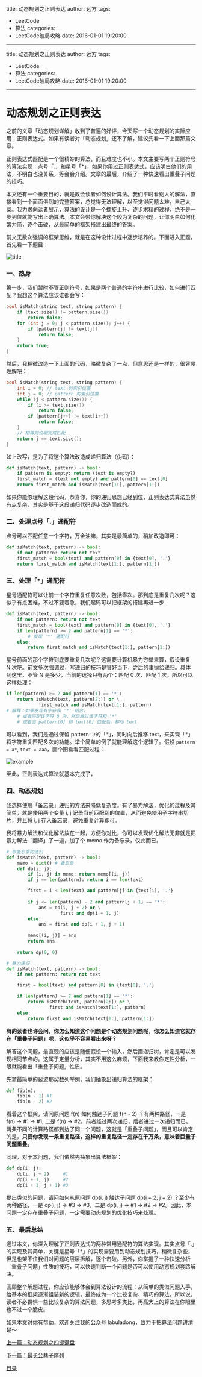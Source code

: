 title: 动态规划之正则表达
author: 远方
tags:
  - LeetCode
  - 算法
categories:
  - LeetCode破局攻略
date: 2016-01-01 19:20:00
---
title: 动态规划之正则表达
author: 远方
tags:
  - LeetCode
  - 算法
categories:
  - LeetCode破局攻略
date: 2016-01-01 19:20:00
---
# 动态规划之正则表达

之前的文章「动态规划详解」收到了普遍的好评，今天写一个动态规划的实际应用：正则表达式。如果有读者对「动态规划」还不了解，建议先看一下上面那篇文章。

正则表达式匹配是一个很精妙的算法，而且难度也不小。本文主要写两个正则符号的算法实现：点号「.」和星号「*」，如果你用过正则表达式，应该明白他们的用法，不明白也没关系，等会会介绍。文章的最后，介绍了一种快速看出重叠子问题的技巧。

本文还有一个重要目的，就是教会读者如何设计算法。我们平时看别人的解法，直接看到一个面面俱到的完整答案，总觉得无法理解，以至觉得问题太难，自己太菜。我力求向读者展示，算法的设计是一个螺旋上升、逐步求精的过程，绝不是一步到位就能写出正确算法。本文会带你解决这个较为复杂的问题，让你明白如何化繁为简，逐个击破，从最简单的框架搭建出最终的答案。

前文无数次强调的框架思维，就是在这种设计过程中逐步培养的。下面进入正题，首先看一下题目：

![title](images/LeetCode破局攻略/%E6%AD%A3%E5%88%99/title.png)

### 一、热身

第一步，我们暂时不管正则符号，如果是两个普通的字符串进行比较，如何进行匹配？我想这个算法应该谁都会写：

```cpp
bool isMatch(string text, string pattern) {
    if (text.size() != pattern.size()) 
        return false;
    for (int j = 0; j < pattern.size(); j++) {
        if (pattern[j] != text[j])
            return false;
    }
    return true;
}
```

然后，我稍微改造一下上面的代码，略微复杂了一点，但意思还是一样的，很容易理解吧：

```cpp
bool isMatch(string text, string pattern) {
    int i = 0; // text 的索引位置
    int j = 0; // pattern 的索引位置
    while (j < pattern.size()) {
        if (i >= text.size()) 
            return false;
        if (pattern[j++] != text[i++])
            return false;
    }
    // 相等则说明完成匹配
    return j == text.size();
}
```

如上改写，是为了将这个算法改造成递归算法（伪码）：

```python
def isMatch(text, pattern) -> bool:
    if pattern is empty: return (text is empty?)
    first_match = (text not empty) and pattern[0] == text[0]
    return first_match and isMatch(text[1:], pattern[1:])
```

如果你能够理解这段代码，恭喜你，你的递归思想已经到位，正则表达式算法虽然有点复杂，其实是基于这段递归代码逐步改造而成的。

### 二、处理点号「.」通配符

点号可以匹配任意一个字符，万金油嘛，其实是最简单的，稍加改造即可：

```python
def isMatch(text, pattern) -> bool:
    if not pattern: return not text
    first_match = bool(text) and pattern[0] in {text[0], '.'}
    return first_match and isMatch(text[1:], pattern[1:])
```

### 三、处理「*」通配符

星号通配符可以让前一个字符重复任意次数，包括零次。那到底是重复几次呢？这似乎有点困难，不过不要着急，我们起码可以把框架的搭建再进一步：

```python
def isMatch(text, pattern) -> bool:
    if not pattern: return not text
    first_match = bool(text) and pattern[0] in {text[0], '.'}
    if len(pattern) >= 2 and pattern[1] == '*':
        # 发现 '*' 通配符
    else:
        return first_match and isMatch(text[1:], pattern[1:])
```

星号前面的那个字符到底要重复几次呢？这需要计算机暴力穷举来算，假设重复 N 次吧。前文多次强调过，写递归的技巧是管好当下，之后的事抛给递归。具体到这里，不管 N 是多少，当前的选择只有两个：匹配 0 次、匹配 1 次。所以可以这样处理：

```py
if len(pattern) >= 2 and pattern[1] == '*':
    return isMatch(text, pattern[2:]) or \
            first_match and isMatch(text[1:], pattern)
# 解释：如果发现有字符和 '*' 结合，
    # 或者匹配该字符 0 次，然后跳过该字符和 '*'
    # 或者当 pattern[0] 和 text[0] 匹配后，移动 text
```
可以看到，我们是通过保留 pattern 中的「\*」，同时向后推移 text，来实现「*」将字符重复匹配多次的功能。举个简单的例子就能理解这个逻辑了。假设 `pattern = a*`, `text = aaa`，画个图看看匹配过程：

![example](images/LeetCode破局攻略/%E6%AD%A3%E5%88%99/example.png)

至此，正则表达式算法就基本完成了，

### 四、动态规划

我选择使用「备忘录」递归的方法来降低复杂度。有了暴力解法，优化的过程及其简单，就是使用两个变量 i, j 记录当前匹配到的位置，从而避免使用子字符串切片，并且将 i, j 存入备忘录，避免重复计算即可。

我将暴力解法和优化解法放在一起，方便你对比，你可以发现优化解法无非就是把暴力解法「翻译」了一遍，加了个 memo 作为备忘录，仅此而已。

```py
# 带备忘录的递归
def isMatch(text, pattern) -> bool:
    memo = dict() # 备忘录
    def dp(i, j):
        if (i, j) in memo: return memo[(i, j)]
        if j == len(pattern): return i == len(text)

        first = i < len(text) and pattern[j] in {text[i], '.'}
        
        if j <= len(pattern) - 2 and pattern[j + 1] == '*':
            ans = dp(i, j + 2) or \
                    first and dp(i + 1, j)
        else:
            ans = first and dp(i + 1, j + 1)
            
        memo[(i, j)] = ans
        return ans
    
    return dp(0, 0)

# 暴力递归
def isMatch(text, pattern) -> bool:
    if not pattern: return not text

    first = bool(text) and pattern[0] in {text[0], '.'}

    if len(pattern) >= 2 and pattern[1] == '*':
        return isMatch(text, pattern[2:]) or \
                first and isMatch(text[1:], pattern)
    else:
        return first and isMatch(text[1:], pattern[1:])
```

**有的读者也许会问，你怎么知道这个问题是个动态规划问题呢，你怎么知道它就存在「重叠子问题」呢，这似乎不容易看出来呀？**

解答这个问题，最直观的应该是随便假设一个输入，然后画递归树，肯定是可以发现相同节点的。这属于定量分析，其实不用这么麻烦，下面我来教你定性分析，一眼就能看出「重叠子问题」性质。

先拿最简单的斐波那契数列举例，我们抽象出递归算法的框架：

```py
def fib(n):
    fib(n - 1) #1
    fib(n - 2) #2
```

看着这个框架，请问原问题 f(n) 如何触达子问题 f(n - 2) ？有两种路径，一是 f(n) -> #1 -> #1, 二是 f(n) -> #2。前者经过两次递归，后者进过一次递归而已。两条不同的计算路径都到达了同一个问题，这就是「重叠子问题」，而且可以肯定的是，**只要你发现一条重复路径，这样的重复路径一定存在千万条，意味着巨量子问题重叠。**

同理，对于本问题，我们依然先抽象出算法框架：

```py
def dp(i, j):
    dp(i, j + 2)     #1
    dp(i + 1, j)     #2
    dp(i + 1, j + 1) #3
```

提出类似的问题，请问如何从原问题 dp(i, j) 触达子问题 dp(i + 2, j + 2) ？至少有两种路径，一是 dp(i, j) -> #3 -> #3，二是 dp(i, j) -> #1 -> #2 -> #2。因此，本问题一定存在重叠子问题，一定需要动态规划的优化技巧来处理。

### 五、最后总结

通过本文，你深入理解了正则表达式的两种常用通配符的算法实现。其实点号「.」的实现及其简单，关键是星号「*」的实现需要用到动态规划技巧，稍微复杂些，但是也架不住我们对问题的层层拆解，逐个击破。另外，你掌握了一种快速分析「重叠子问题」性质的技巧，可以快速判断一个问题是否可以使用动态规划套路解决。

回顾整个解题过程，你应该能够体会到算法设计的流程：从简单的类似问题入手，给基本的框架逐渐组装新的逻辑，最终成为一个比较复杂、精巧的算法。所以说，读者不必畏惧一些比较复杂的算法问题，多思考多类比，再高大上的算法在你眼里也不过一个脆皮。

如果本文对你有帮助，欢迎关注我的公众号 labuladong，致力于把算法问题讲清楚～



[上一篇：动态规划之四键键盘](/2016/01/01/动态规划系列/动态规划之四键键盘)

[下一篇：最长公共子序列](/2016/01/01/动态规划系列/最长公共子序列)

[目录](/2016/01/01/README.md#目录)